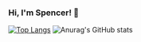 ### Hi, I'm Spencer! 👋
[![Top Langs](https://github-readme-stats.vercel.app/api/top-langs/?username=spencerbig&layout=compact?hide=SCSS?theme=cobalt)](https://github.com/anuraghazra/github-readme-stats)
![Anurag's GitHub stats](https://github-readme-stats.vercel.app/api?username=spencerbig&show_icons=true&theme=cobalt&count_private=true)


<!--
**spencerbig/spencerbig** is a ✨ _special_ ✨ repository because its `README.md` (this file) appears on your GitHub profile.
